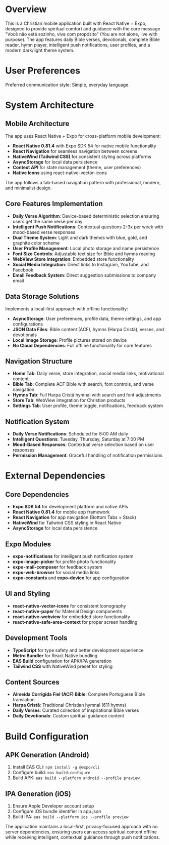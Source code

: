 # Overview

This is a Christian mobile application built with React Native + Expo, designed to provide spiritual comfort and guidance with the core message "Você não está sozinho, viva com propósito" (You are not alone, live with purpose). The app features daily Bible verses, devotionals, complete Bible reader, hymn player, intelligent push notifications, user profiles, and a modern dark/light theme system.

# User Preferences

Preferred communication style: Simple, everyday language.

# System Architecture

## Mobile Architecture
The app uses React Native + Expo for cross-platform mobile development:
- **React Native 0.81.4** with Expo SDK 54 for native mobile functionality
- **React Navigation** for seamless navigation between screens
- **NativeWind (Tailwind CSS)** for consistent styling across platforms
- **AsyncStorage** for local data persistence
- **Context API** for state management (theme, user preferences)
- **Native Icons** using react-native-vector-icons

The app follows a tab-based navigation pattern with professional, modern, and minimalist design.

## Core Features Implementation
- **Daily Verse Algorithm**: Device-based deterministic selection ensuring users get the same verse per day
- **Intelligent Push Notifications**: Contextual questions 2-3x per week with mood-based verse responses
- **Dual Theme System**: Light and dark themes with blue, gold, and graphite color scheme
- **User Profile Management**: Local photo storage and name persistence
- **Font Size Controls**: Adjustable text size for Bible and hymns reading
- **WebView Store Integration**: Embedded store functionality
- **Social Media Integration**: Direct links to Instagram, YouTube, and Facebook
- **Email Feedback System**: Direct suggestion submissions to company email

## Data Storage Solutions
Implements a local-first approach with offline functionality:
- **AsyncStorage**: User preferences, profile data, theme settings, and app configurations
- **JSON Data Files**: Bible content (ACF), hymns (Harpa Cristã), verses, and devotionals
- **Local Image Storage**: Profile pictures stored on device
- **No Cloud Dependencies**: Full offline functionality for core features

## Navigation Structure
- **Home Tab**: Daily verse, store integration, social media links, motivational content
- **Bible Tab**: Complete ACF Bible with search, font controls, and verse navigation
- **Hymns Tab**: Full Harpa Cristã hymnal with search and font adjustments
- **Store Tab**: WebView integration for Christian products
- **Settings Tab**: User profile, theme toggle, notifications, feedback system

## Notification System
- **Daily Verse Notifications**: Scheduled for 8:00 AM daily
- **Intelligent Questions**: Tuesday, Thursday, Saturday at 7:00 PM
- **Mood-Based Responses**: Contextual verse selection based on user responses
- **Permission Management**: Graceful handling of notification permissions

# External Dependencies

## Core Dependencies
- **Expo SDK 54** for development platform and native APIs
- **React Native 0.81.4** for mobile app framework
- **React Navigation** for app navigation (Bottom Tabs + Stack)
- **NativeWind** for Tailwind CSS styling in React Native
- **AsyncStorage** for local data persistence

## Expo Modules
- **expo-notifications** for intelligent push notification system
- **expo-image-picker** for profile photo functionality
- **expo-mail-composer** for feedback system
- **expo-web-browser** for social media links
- **expo-constants** and **expo-device** for app configuration

## UI and Styling
- **react-native-vector-icons** for consistent iconography
- **react-native-paper** for Material Design components
- **react-native-webview** for embedded store functionality
- **react-native-safe-area-context** for proper screen handling

## Development Tools
- **TypeScript** for type safety and better development experience
- **Metro Bundler** for React Native bundling
- **EAS Build** configuration for APK/IPA generation
- **Tailwind CSS** with NativeWind preset for styling

## Content Sources
- **Almeida Corrigida Fiel (ACF) Bible**: Complete Portuguese Bible translation
- **Harpa Cristã**: Traditional Christian hymnal (611 hymns)
- **Daily Verses**: Curated collection of inspirational Bible verses
- **Daily Devotionals**: Custom spiritual guidance content

# Build Configuration

## APK Generation (Android)
1. Install EAS CLI: `npm install -g @expo/cli`
2. Configure build: `eas build:configure`
3. Build APK: `eas build --platform android --profile preview`

## IPA Generation (iOS)
1. Ensure Apple Developer account setup
2. Configure iOS bundle identifier in app.json
3. Build IPA: `eas build --platform ios --profile preview`

The application maintains a local-first, privacy-focused approach with no server dependencies, ensuring users can access spiritual content offline while receiving intelligent, contextual guidance through push notifications.